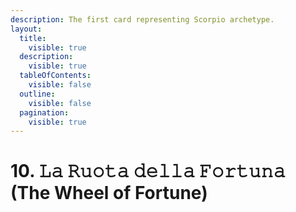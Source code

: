 ```yaml
---
description: The first card representing Scorpio archetype.
layout:
  title:
    visible: true
  description:
    visible: true
  tableOfContents:
    visible: false
  outline:
    visible: false
  pagination:
    visible: true
---
```


# 10. 𝙻𝚊 𝚁𝚞𝚘𝚝𝚊 𝚍𝚎𝚕𝚕𝚊 𝙵𝚘𝚛𝚝𝚞𝚗𝚊 (The Wheel of Fortune)

